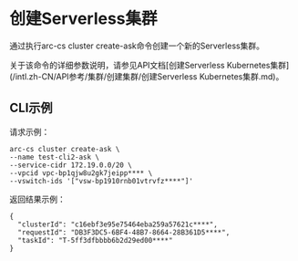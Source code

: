 # 创建Serverless集群

通过执行arc-cs cluster create-ask命令创建一个新的Serverless集群。

关于该命令的详细参数说明，请参见API文档[创建Serverless Kubernetes集群](/intl.zh-CN/API参考/集群/创建集群/创建Serverless Kubernetes集群.md)。

## CLI示例

请求示例：

```
arc-cs cluster create-ask \
--name test-cli2-ask \
--service-cidr 172.19.0.0/20 \
--vpcid vpc-bp1qjw8u2gk7jeipp**** \
--vswitch-ids '["vsw-bp1910rnb01vtrvfz****"]'
```

返回结果示例：

```
{
  "clusterId": "c16ebf3e95e75464eba259a57621c****",
  "requestId": "DB3F3DC5-6BF4-48B7-8664-28B361D5****",
  "taskId": "T-5ff3dfbbbb6b2d29ed00****"
}
```

